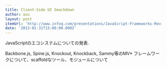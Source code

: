 ```yaml
---
title: Client-Side UI Smackdown
author: azu
layout: post
itemUrl: 'http://www.infoq.com/presentations/JavaScript-Frameworks-Review'
date: '2013-01-31T15:00:00.000Z'
---
```

JavaScriptのエコシステムについての発表.

Backbone.js, Spine.js, Knockout, Knockback, Sammy等のMV* フレームワークについて、scaffoldなツール、モジュールについて
